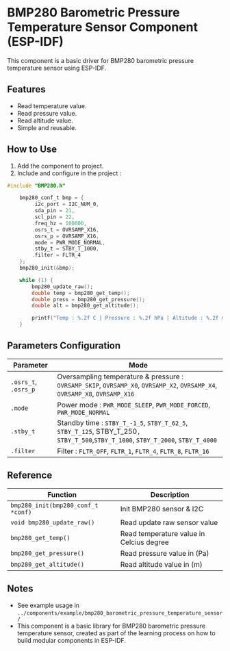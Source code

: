 # BMP280 Barometric Pressure Temperature Sensor Component (ESP-IDF)

This component is a basic driver for BMP280 barometric pressure temperature sensor using ESP-IDF.

## Features
- Read temperature value.
- Read pressure value.
- Read altitude value.
- Simple and reusable.

## How to Use
1. Add the component to project.
2. Include and configure in the project :

```c
#include "BMP280.h"

    bmp280_conf_t bmp = {
        .i2c_port = I2C_NUM_0,
        .sda_pin = 21,
        .scl_pin = 22,
        .freq_hz = 100000,
        .osrs_t = OVRSAMP_X16,
        .osrs_p = OVRSAMP_X16,
        .mode = PWR_MODE_NORMAL,
        .stby_t = STBY_T_1000,
        .filter = FLTR_4
    };
    bmp280_init(&bmp);

    while (1) {
        bmp280_update_raw();
        double temp = bmp280_get_temp();
        double press = bmp280_get_pressure();
        double alt = bmp280_get_altitude();

        printf("Temp : %.2f C | Pressure : %.2f hPa | Altitude : %.2f m\n", temp, press/100.0, alt);
    }
```

## Parameters Configuration

| Parameter | Mode |
| --- | --- |
| `.osrs_t`, `.osrs_p` | Oversampling temperature & pressure : `OVRSAMP_SKIP`, `OVRSAMP_X0`, `OVRSAMP_X2`, `OVRSAMP_X4`, `OVRSAMP_X8`, `OVRSAMP_X16` |
| `.mode` | Power mode : `PWR_MODE_SLEEP`, `PWR_MODE_FORCED`, `PWR_MODE_NORMAL` |
| `.stby_t` | Standby time : `STBY_T_-1_5`, `STBY_T_62_5`, `STBY_T_125`, STBY_T_250`, STBY_T_500`,`STBY_T_1000`, `STBY_T_2000`, `STBY_T_4000` |
| `.filter` | Filter : `FLTR_OFF`, `FLTR_1`, `FLTR_4`, `FLTR_8`, `FLTR_16` |

## Reference

| Function | Description |
| --- | --- |
| `bmp280_init(bmp280_conf_t *conf)` | Init BMP280 sensor & I2C |
| `void bmp280_update_raw()`| Read update raw sensor value |
| `bmp280_get_temp()` | Read temperature value in Celcius degree |
| `bmp280_get_pressure()` | Read pressure value in (Pa) |
| `bmp280_get_altitude()` | Read altitude value in (m) |


## Notes
- See example usage in `../components/example/bmp280_barometric_pressure_temperature_sensor/`
- This component is a basic library for BMP280 barometric pressure temperature sensor, created as part of the learning process on how to build modular components in ESP-IDF.








